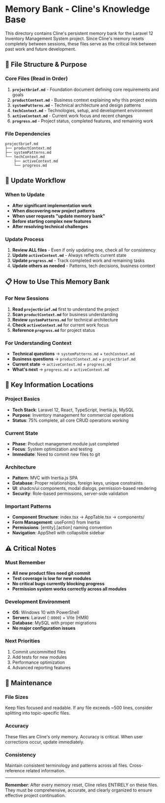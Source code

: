 # Memory Bank - Cline's Knowledge Base

This directory contains Cline's persistent memory bank for the Laravel 12 Inventory Management System project. Since Cline's memory resets completely between sessions, these files serve as the critical link between past work and future development.

## 📁 File Structure & Purpose

### Core Files (Read in Order)
1. **`projectbrief.md`** - Foundation document defining core requirements and goals
2. **`productContext.md`** - Business context explaining why this project exists
3. **`systemPatterns.md`** - Technical architecture and design patterns
4. **`techContext.md`** - Technologies, setup, and development environment
5. **`activeContext.md`** - Current work focus and recent changes
6. **`progress.md`** - Project status, completed features, and remaining work

### File Dependencies
```
projectbrief.md
├── productContext.md
├── systemPatterns.md
└── techContext.md
    ├── activeContext.md
    └── progress.md
```

## 🔄 Update Workflow

### When to Update
- **After significant implementation work**
- **When discovering new project patterns**
- **When user requests "update memory bank"**
- **Before starting complex new features**
- **After resolving technical challenges**

### Update Process
1. **Review ALL files** - Even if only updating one, check all for consistency
2. **Update `activeContext.md`** - Always reflects current state
3. **Update `progress.md`** - Track completed work and remaining tasks
4. **Update others as needed** - Patterns, tech decisions, business context

## 📋 How to Use This Memory Bank

### For New Sessions
1. **Read `projectbrief.md`** first to understand the project
2. **Scan `productContext.md`** for business understanding
3. **Review `systemPatterns.md`** for technical architecture
4. **Check `activeContext.md`** for current work focus
5. **Reference `progress.md`** for project status

### For Understanding Context
- **Technical questions** → `systemPatterns.md` + `techContext.md`
- **Business questions** → `productContext.md` + `projectbrief.md`
- **Current state** → `activeContext.md` + `progress.md`
- **What's next** → `progress.md` + `activeContext.md`

## 🎯 Key Information Locations

### Project Basics
- **Tech Stack**: Laravel 12, React, TypeScript, Inertia.js, MySQL
- **Purpose**: Inventory management for commercial operations
- **Status**: 75% complete, all core CRUD operations working

### Current State
- **Phase**: Product management module just completed
- **Focus**: System optimization and testing
- **Immediate**: Need to commit new files to git

### Architecture
- **Pattern**: MVC with Inertia.js SPA
- **Database**: Proper relationships, foreign keys, unique constraints
- **UI**: shadcn/ui components, modal dialogs, permission-based rendering
- **Security**: Role-based permissions, server-side validation

### Important Patterns
- **Component Structure**: index.tsx → AppTable.tsx → components/
- **Form Management**: useForm() from Inertia
- **Permissions**: [entity].[action] naming convention
- **Navigation**: AppShell with collapsible sidebar

## ⚠️ Critical Notes

### Must Remember
- **All new product files need git commit**
- **Test coverage is low for new modules**
- **No critical bugs currently blocking progress**
- **Permission system works correctly across all modules**

### Development Environment
- **OS**: Windows 10 with PowerShell
- **Servers**: Laravel (`:8000`) + Vite (HMR)
- **Database**: MySQL with proper migrations
- **No major configuration issues**

### Next Priorities
1. Commit uncommitted files
2. Add tests for new modules
3. Performance optimization
4. Advanced reporting features

## 🔧 Maintenance

### File Sizes
Keep files focused and readable. If any file exceeds ~500 lines, consider splitting into topic-specific files.

### Accuracy
These files are Cline's only memory. Accuracy is critical. When user corrections occur, update immediately.

### Consistency
Maintain consistent terminology and patterns across all files. Cross-reference related information.

---

**Remember**: After every memory reset, Cline relies ENTIRELY on these files. They must be comprehensive, accurate, and clearly organized to ensure effective project continuation. 
